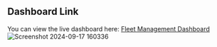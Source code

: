 ## Dashboard Link
You can view the live dashboard here: [Fleet Management Dashboard](https://app.powerbi.com/view?r=eyJrIjoiZDA4NjkxOWItNzJmYy00Y2U0LWI4NDAtMzE0ODMxZjcyMTQ5IiwidCI6ImJhZDEyODY0LTkxM2UtNGI5OS04N2Q2LWI4ZDJhZDQ1OWUyNyIsImMiOjEwfQ%3D%3D)
![Screenshot 2024-09-17 160336](https://github.com/user-attachments/assets/d2bdd5fc-69ea-4645-bc88-740431d71d64)
